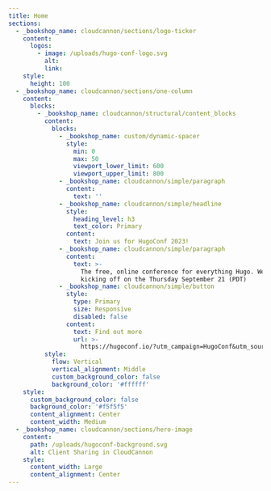 ```yaml
---
title: Home
sections:
  - _bookshop_name: cloudcannon/sections/logo-ticker
    content:
      logos:
        - image: /uploads/hugo-conf-logo.svg
          alt:
          link:
    style:
      height: 100
  - _bookshop_name: cloudcannon/sections/one-column
    content:
      blocks:
        - _bookshop_name: cloudcannon/structural/content_blocks
          content:
            blocks:
              - _bookshop_name: custom/dynamic-spacer
                style:
                  min: 0
                  max: 50
                  viewport_lower_limit: 600
                  viewport_upper_limit: 800
              - _bookshop_name: cloudcannon/simple/paragraph
                content:
                  text: ''
              - _bookshop_name: cloudcannon/simple/headline
                style:
                  heading_level: h3
                  text_color: Primary
                content:
                  text: Join us for HugoConf 2023!
              - _bookshop_name: cloudcannon/simple/paragraph
                content:
                  text: >-
                    The free, online conference for everything Hugo. We’re
                    kicking off on the Thursday September 21 (PDT)
              - _bookshop_name: cloudcannon/simple/button
                style:
                  type: Primary
                  size: Responsive
                  disabled: false
                content:
                  text: Find out more
                  url: >-
                    https://hugoconf.io/?utm_campaign=HugoConf&utm_source=authscreen
          style:
            flow: Vertical
            vertical_alignment: Middle
            custom_background_color: false
            background_color: '#ffffff'
    style:
      custom_background_color: false
      background_color: '#f5f5f5'
      content_alignment: Center
      content_width: Medium
  - _bookshop_name: cloudcannon/sections/hero-image
    content:
      path: /uploads/hugoconf-background.svg
      alt: Client Sharing in CloudCannon
    style:
      content_width: Large
      content_alignment: Center
---
```

